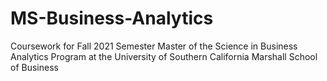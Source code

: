 # MS-Business-Analytics
 Coursework for Fall 2021 Semester Master of the Science in Business Analytics Program at the University of Southern California Marshall School of Business
